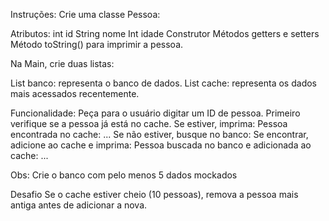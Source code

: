 Instruções:
Crie uma classe Pessoa:

Atributos:
int id
String nome
Int idade
Construtor
Métodos getters e setters
Método toString() para imprimir a pessoa.

Na Main, crie duas listas:

List<Pessoa> banco: representa o banco de dados.
List<Pessoa> cache: representa os dados mais acessados recentemente.

Funcionalidade:
Peça para o usuário digitar um ID de pessoa.
Primeiro verifique se a pessoa já está no cache.
Se estiver, imprima: Pessoa encontrada no cache: ...
Se não estiver, busque no banco:
Se encontrar, adicione ao cache e imprima: Pessoa buscada no banco e adicionada ao cache: ...

Obs:
Crie o banco com pelo menos 5 dados mockados

Desafio 
Se o cache estiver cheio (10 pessoas), remova a pessoa mais antiga antes de adicionar a nova.
